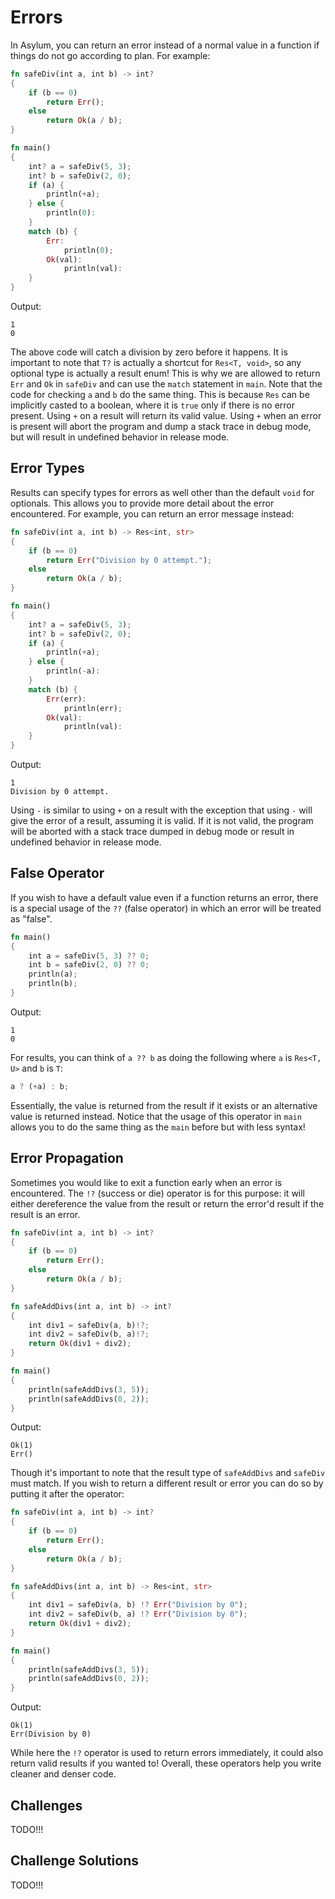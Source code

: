 # Errors
In Asylum, you can return an error instead of a normal value in a function if things do not go according to plan. For example:

```rust
fn safeDiv(int a, int b) -> int?
{
    if (b == 0)
        return Err();
    else
        return Ok(a / b);
}

fn main()
{
    int? a = safeDiv(5, 3);
    int? b = safeDiv(2, 0);
    if (a) {
        println(+a);
    } else {
        println(0):
    }
    match (b) {
        Err:
            println(0);
        Ok(val):
            println(val):
    }
}
```
Output:
```
1
0
```

The above code will catch a division by zero before it happens. It is important to note that `T?` is actually a shortcut for `Res<T, void>`, so any optional type is actually a result enum! This is why we are allowed to return `Err` and `Ok` in `safeDiv` and can use the `match` statement in `main`. Note that the code for checking `a` and `b` do the same thing. This is because `Res` can be implicitly casted to a boolean, where it is `true` only if there is no error present. Using `+` on a result will return its valid value. Using `+` when an error is present will abort the program and dump a stack trace in debug mode, but will result in undefined behavior in release mode.

## Error Types
Results can specify types for errors as well other than the default `void` for optionals. This allows you to provide more detail about the error encountered. For example, you can return an error message instead:

```rust
fn safeDiv(int a, int b) -> Res<int, str>
{
    if (b == 0)
        return Err("Division by 0 attempt.");
    else
        return Ok(a / b);
}

fn main()
{
    int? a = safeDiv(5, 3);
    int? b = safeDiv(2, 0);
    if (a) {
        println(+a);
    } else {
        println(-a):
    }
    match (b) {
        Err(err):
            println(err);
        Ok(val):
            println(val):
    }
}
```
Output:
```
1
Division by 0 attempt.
```

Using `-` is similar to using `+` on a result with the exception that using `-` will give the error of a result, assuming it is valid. If it is not valid, the program will be aborted with a stack trace dumped in debug mode or result in undefined behavior in release mode.

## False Operator
If you wish to have a default value even if a function returns an error, there is a special usage of the `??` (false operator) in which an error will be treated as "false".

```rust
fn main()
{
    int a = safeDiv(5, 3) ?? 0;
    int b = safeDiv(2, 0) ?? 0;
    println(a);
    println(b);
}
```
Output:
```
1
0
```

For results, you can think of `a ?? b` as doing the following where `a` is `Res<T, U>` and `b` is `T`:
```rust
a ? (+a) : b;
```

Essentially, the value is returned from the result if it exists or an alternative value is returned instead. Notice that the usage of this operator in `main` allows you to do the same thing as the `main` before but with less syntax!

## Error Propagation
Sometimes you would like to exit a function early when an error is encountered. The `!?` (success or die) operator is for this purpose: it will either dereference the value from the result or return the error'd result if the result is an error.

```rust
fn safeDiv(int a, int b) -> int?
{
    if (b == 0)
        return Err();
    else
        return Ok(a / b);
}

fn safeAddDivs(int a, int b) -> int?
{
    int div1 = safeDiv(a, b)!?;
    int div2 = safeDiv(b, a)!?;
    return Ok(div1 + div2);
}

fn main()
{
    println(safeAddDivs(3, 5));
    println(safeAddDivs(0, 2));
}
```
Output:
```
Ok(1)
Err()
```

Though it's important to note that the result type of `safeAddDivs` and `safeDiv` must match. If you wish to return a different result or error you can do so by putting it after the operator:

```rust
fn safeDiv(int a, int b) -> int?
{
    if (b == 0)
        return Err();
    else
        return Ok(a / b);
}

fn safeAddDivs(int a, int b) -> Res<int, str>
{
    int div1 = safeDiv(a, b) !? Err("Division by 0");
    int div2 = safeDiv(b, a) !? Err("Division by 0");
    return Ok(div1 + div2);
}

fn main()
{
    println(safeAddDivs(3, 5));
    println(safeAddDivs(0, 2));
}
```
Output:
```
Ok(1)
Err(Division by 0)
```

While here the `!?` operator is used to return errors immediately, it could also return valid results if you wanted to! Overall, these operators help you write cleaner and denser code.

## Challenges
TODO!!!

## Challenge Solutions
TODO!!!